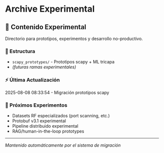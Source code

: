 # Archive Experimental

## 🧪 Contenido Experimental

Directorio para prototipos, experimentos y desarrollo no-productivo.

### 📁 Estructura

- `scapy_prototypes/` - Prototipos scapy + ML tricapa
- *(futuras ramas experimentales)*

### ⚡ Última Actualización

2025-08-08 08:33:54 - Migración prototipos scapy

### 🚀 Próximos Experimentos

- Datasets RF especializados (port scanning, etc.)
- Protobuf v3.1 experimental
- Pipeline distribuido experimental
- RAG/human-in-the-loop prototypes

---
*Mantenido automáticamente por el sistema de migración*
